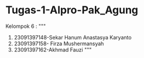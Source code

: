 # Tugas-1-Alpro-Pak_Agung
Kelompok 6 :
""" 
1. 23091397148-Sekar Hanum Anastasya Karyanto
2. 23091397158- Firza Mushermansyah
3. 23091397162-Akhmad Fauzi
"""
